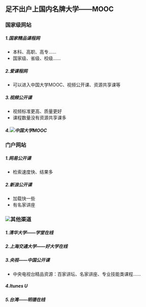 ## **足不出户上国内名牌大学——MOOC**

### **国家级网站**

##### **1.国家精品课程网**

* 本科、高职、高专……
* 国家级、省级、校级……

##### **2.爱课程网**

* 可以进入中国大学MOOC、视频公开课、资源共享课等

##### **3.视频公开课**

* 视频标准更高、质量更好
* 课程数量没有资源共享课多

##### **4.**![](file:///C:\Users\ADMINI~1\AppData\Local\Temp\msohtmlclip1\01\clip_image002.jpg)**中国大学MOOC**

### **门户网站**

##### **1.网易公开课**

* 检索速度快、结果多

##### **2.新浪公开课**

* 加载快一些
* 有名家讲座

### ![](file:///C:\Users\ADMINI~1\AppData\Local\Temp\msohtmlclip1\01\clip_image004.jpg)**其他渠道**

##### **1.清华大学——学堂在线**

##### **2.上海交通大学——好大学在线**

##### **3.央视——中国公开课**

* 中央电视台精品资源：百家讲坛、名家讲座、专业技能类课程……

##### **4.Itunes U**

##### **5.台湾——明德在线**



